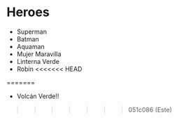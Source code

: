 # Heroes

* Superman
* Batman
* Aquaman
* Mujer Maravilla
* Linterna Verde
* Robin
<<<<<<< HEAD

=======
* Volcán Verde!!
>>>>>>> 051c086 (Este)
